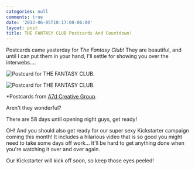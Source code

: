 ```yaml
---
categories: null
comments: true
date: '2013-06-05T10:17:00-06:00'
layout: post
title: THE FANTASY CLUB Postcards And Countdown!
---
```


Postcards came yesterday for *The Fantasy Club*! They are beautiful, and until I can put them in your hand, I'll settle for showing you over the interwebs....

![Postcard for THE FANTASY CLUB.](/images/RachelPostcard_side1_2013.jpg)

![Postcard for THE FANTASY CLUB.](/images/RachelPostcard_2013.jpg)

*Postcards from [A7d Creative Group](http://www.a-7-d.com/).

Aren't they wonderful? 

There are 58 days until opening night guys, get ready! 

OH! And you should also get ready for our super sexy Kickstarter campaign coming this month! It includes a hilarious video that is so good you might need to take some days off work... It'll be hard to get anything done when you're watching it over and over again.

Our Kickstarter will kick off soon, so keep those eyes peeled!